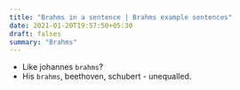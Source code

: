 ```yaml
---
title: "Brahms in a sentence | Brahms example sentences"
date: 2021-01-20T19:57:50+05:30
draft: falses
summary: "Brahms"
---
```

- Like johannes `brahms`?
- His `brahms`, beethoven, schubert - unequalled.
                 

